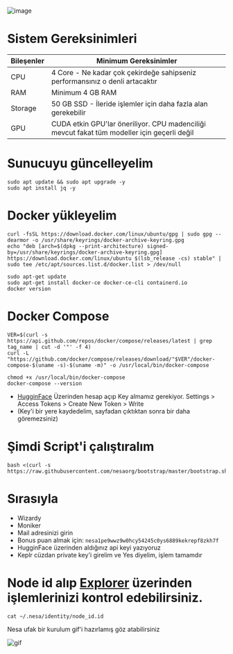 ![image](https://github.com/user-attachments/assets/2d97e2d6-1dae-4296-ac16-0f67448a74d1)



# Sistem Gereksinimleri
| Bileşenler | Minimum Gereksinimler | 
| ------------ | ------------ |
| CPU | 4 Core - Ne kadar çok çekirdeğe sahipseniz performansınız o denli artacaktır |
| RAM | Minimum 4 GB RAM |
| Storage | 50 GB SSD - İleride işlemler için daha fazla alan gerekebilir |
| GPU | CUDA etkin GPU'lar öneriliyor. CPU madenciliği mevcut fakat tüm modeller için geçerli değil |


# Sunucuyu güncelleyelim


```
sudo apt update && sudo apt upgrade -y
sudo apt install jq -y
```



# Docker yükleyelim

```
curl -fsSL https://download.docker.com/linux/ubuntu/gpg | sudo gpg --dearmor -o /usr/share/keyrings/docker-archive-keyring.gpg
echo "deb [arch=$(dpkg --print-architecture) signed-by=/usr/share/keyrings/docker-archive-keyring.gpg] https://download.docker.com/linux/ubuntu $(lsb_release -cs) stable" | sudo tee /etc/apt/sources.list.d/docker.list > /dev/null

sudo apt-get update
sudo apt-get install docker-ce docker-ce-cli containerd.io
docker version
```


# Docker Compose

```shell
VER=$(curl -s https://api.github.com/repos/docker/compose/releases/latest | grep tag_name | cut -d '"' -f 4)
curl -L "https://github.com/docker/compose/releases/download/"$VER"/docker-compose-$(uname -s)-$(uname -m)" -o /usr/local/bin/docker-compose

chmod +x /usr/local/bin/docker-compose
docker-compose --version
```



* [HugginFace](https://huggingface.co/) Üzerinden hesap açıp Key almamız gerekiyor. Settings > Access Tokens > Create New Token > Write 
* (Key'i bir yere kaydedelim, sayfadan çıktıktan sonra bir daha göremezsiniz)


# Şimdi Script'i çalıştıralım

```shell
bash <(curl -s https://raw.githubusercontent.com/nesaorg/bootstrap/master/bootstrap.sh)
```

# Sırasıyla

* Wizardy
* Moniker
* Mail adresinizi girin
* Bonus puan almak için: `nesa1pe9wwz9w0hcy54245c0ys6889kekrepf8zkh7f`
* HugginFace üzerinden aldığınız api keyi yazıyoruz
* Keplr cüzdan private key'i girelim ve Yes diyelim, işlem tamamdır

# Node id alıp [Explorer](https://node.nesa.ai/) üzerinden işlemlerinizi kontrol edebilirsiniz.


```shell
cat ~/.nesa/identity/node_id.id
```


Nesa ufak bir kurulum gif'i hazırlamış göz atabilirsiniz


![gif](https://raw.githubusercontent.com/nesaorg/bootstrap/master/images/bootstrap.gif)
